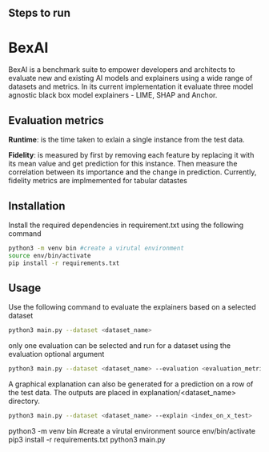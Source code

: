 ## Steps to run

# BexAI

BexAI is a benchmark suite to empower developers and architects to evaluate new and existing AI models and explainers using a wide range of datasets and metrics. In its current implementation it evaluate three model agnostic black box model explainers - LIME, SHAP and Anchor.

## Evaluation metrics

**Runtime**: is the time taken to exlain a single instance from the test data.

**Fidelity**: is measured by first by removing each feature by replacing it with its mean value and get prediction for this instance. Then measure the correlation between its importance and the change in prediction. Currently, fidelity metrics are implmemented for tabular datastes

## Installation

Install the required dependencies in requirement.txt using the following command

```bash
python3 -m venv bin #create a virutal environment
source env/bin/activate
pip install -r requirements.txt
```

## Usage

Use the following command to evaluate the explainers based on a selected dataset

```bash
python3 main.py --dataset <dataset_name>
```

only one evaluation can be selected and run for a dataset using the evaluation optional argument

```bash
python3 main.py --dataset <dataset_name> --evaluation <evaluation_metric>
```

A graphical explanation can also be generated for a prediction on a row of the test data. The outputs are placed in explanation/<dataset_name> directory.

```bash
python3 main.py --dataset <dataset_name> --explain <index_on_x_test>
```

python3 -m venv bin #create a virutal environment
source env/bin/activate
pip3 install -r requirements.txt
python3 main.py
